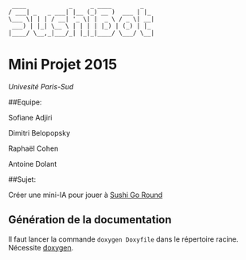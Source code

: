 ```
 ____            _     _ ____        _   
/ ___| _   _ ___| |__ (_) __ )  ___ | |_ 
\___ \| | | / __| '_ \| |  _ \ / _ \| __|
 ___) | |_| \__ \ | | | | |_) | (_) | |_ 
|____/ \__,_|___/_| |_|_|____/ \___/ \__|
```

# Mini Projet 2015 
*Univesité Paris-Sud*

##Equipe:

Sofiane Adjiri

Dimitri Belopopsky

Raphaël Cohen

Antoine Dolant


##Sujet:

Créer une mini-IA pour jouer à [Sushi Go Round](http://www.miniclip.com/games/sushi-go-round/en/)

## Génération de la documentation

Il faut lancer la commande `doxygen Doxyfile` dans le répertoire racine. Nécessite [doxygen](http://www.stack.nl/~dimitri/doxygen/index.html).




